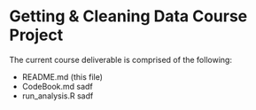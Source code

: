 # Getting & Cleaning Data Course Project

The current course deliverable is comprised of the following:  
  * README.md            (this file)  
  * CodeBook.md          sadf
  * run_analysis.R       sadf
